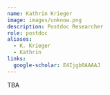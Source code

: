 ```yaml
---
name: Kathrin Krieger
image: images/unknow.png
description: Postdoc Researcher
role: postdoc
aliases:
  - K. Krieger
  - Kathrin
links:
  google-scholar: E4Ijgb0AAAAJ
---
```


TBA